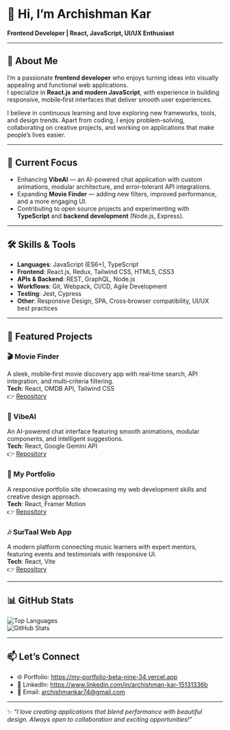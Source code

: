 # 👋 Hi, I’m Archishman Kar  
**Frontend Developer | React, JavaScript, UI/UX Enthusiast**  

---

## 🌟 About Me  
I’m a passionate **frontend developer** who enjoys turning ideas into visually appealing and functional web applications.  
I specialize in **React.js and modern JavaScript**, with experience in building responsive, mobile‑first interfaces that deliver smooth user experiences.  

I believe in continuous learning and love exploring new frameworks, tools, and design trends. Apart from coding, I enjoy problem-solving, collaborating on creative projects, and working on applications that make people’s lives easier.  

---

## 🔭 Current Focus  
- Enhancing **VibeAI** — an AI-powered chat application with custom animations, modular architecture, and error‑tolerant API integrations.  
- Expanding **Movie Finder** — adding new filters, improved performance, and a more engaging UI.  
- Contributing to open source projects and experimenting with **TypeScript** and **backend development** (Node.js, Express).  

---

## 🛠 Skills & Tools  

- **Languages**: JavaScript (ES6+), TypeScript  
- **Frontend**: React.js, Redux, Tailwind CSS, HTML5, CSS3  
- **APIs & Backend**: REST, GraphQL, Node.js  
- **Workflows**: Git, Webpack, CI/CD, Agile Development  
- **Testing**: Jest, Cypress  
- **Other**: Responsive Design, SPA, Cross‑browser compatibility, UI/UX best practices  

---

## 🚀 Featured Projects  

### 🎬 Movie Finder  
A sleek, mobile‑first movie discovery app with real‑time search, API integration, and multi‑criteria filtering.  
**Tech**: React, OMDB API, Tailwind CSS  
👉 [Repository](https://github.com/archishman-cell/movie-finder)  

### 🤖 VibeAI  
An AI-powered chat interface featuring smooth animations, modular components, and intelligent suggestions.  
**Tech**: React, Google Gemini API  
👉 [Repository](https://github.com/archishman-cell/VibeAI)  

### 💼 My Portfolio  
A responsive portfolio site showcasing my web development skills and creative design approach.  
**Tech**: React, Framer Motion  
👉 [Repository](https://github.com/archishman-cell/My-portfolio)  

### 🎶 SurTaal Web App  
A modern platform connecting music learners with expert mentors, featuring events and testimonials with responsive UI.  
**Tech**: React, Vite  
👉 [Repository](https://github.com/archishman-cell/Surtaal-web-app)  

---

## 📊 GitHub Stats  

![Top Languages](https://github-readme-stats.vercel.app/api/top-langs/?username=archishman-cell&layout=compact&theme=default)  
![GitHub Stats](https://github-readme-stats.vercel.app/api?username=archishman-cell&show_icons=true&theme=default)  

---

## 📫 Let’s Connect  

- 🌐 Portfolio: https://my-portfolio-beta-nine-34.vercel.app  
- 💼 LinkedIn: https://www.linkedin.com/in/archishman-kar-15131336b  
- 📧 Email: archishmankar74@gmail.com  

---

✨ *“I love creating applications that blend performance with beautiful design. Always open to collaboration and exciting opportunities!”*  
